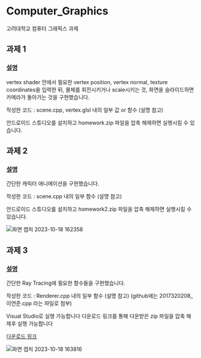 # Computer_Graphics
고려대학교 컴퓨터 그래픽스 과제

## 과제 1
### [설명](https://github.com/Yeon-junLee/Computer_Graphics/blob/main/CG_HW1/Homework1.pdf)

vertex shader 안에서 필요한 vertex position, vertex normal, texture coordinates을 입력한 뒤, 물체를 회전시키거나 scale시키는 것, 화면을 슬라이드하면 카메라가 돌아가는 것을 구현했습니다.

작성한 코드 : scene.cpp, vertex.glsl 내의 일부 값 or 함수 (설명 참고)

안드로이드 스튜디오를 설치하고 homework.zip 파일을 압축 해제하면 실행시킬 수 있습니다.


## 과제 2
### [설명](https://github.com/Yeon-junLee/Computer_Graphics/blob/main/CG_HW2/Homework2.pdf)

간단한 캐릭터 애니메이션을 구현했습니다.

작성한 코드 : scene.cpp 내의 일부 함수 (설명 참고)

안드로이드 스튜디오를 설치하고 homework2.zip 파일을 압축 해제하면 실행시킬 수 있습니다.

![화면 캡처 2023-10-18 162358](https://github.com/Yeon-junLee/Computer_Graphics/assets/83509116/37bd6553-9597-483a-96ef-83c4f5c3f9fb)

## 과제 3
### [설명](https://github.com/Yeon-junLee/Computer_Graphics/blob/main/CG_HW3/Homework3.pdf)

간단한 Ray Tracing에 필요한 함수들을 구현했습니다.

작성한 코드 : Renderer.cpp 내의 일부 함수 (설명 참고) (github에는 2017320208_이연준.cpp 라는 파일로 첨부)

Visual Studio로 실행 가능합니다 다운로드 링크를 통해 다운받은 zip 파일을 압축 해제후 실행 가능합니다

[다운로드 링크](https://drive.google.com/file/d/14zjffUef3nnLy85-JasdrvPPXJpPcEZ4/view?usp=share_link)

![화면 캡처 2023-10-18 163816](https://github.com/Yeon-junLee/Computer_Graphics/assets/83509116/9238b531-f49b-4586-bb2f-bc9c909f3f55)
